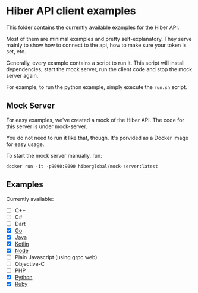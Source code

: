 # Hiber API client examples

This folder contains the currently available examples for the Hiber API.

Most of them are minimal examples and pretty self-explanatory. 
They serve mainly to show how to connect to the api, how to make sure your token is set, etc.

Generally, every example contains a script to run it. 
This script will install dependencies, start the mock server, run the client code and stop the mock server again.

For example, to run the python example, simply execute the `run.sh` script. 

## Mock Server

For easy examples, we've created a mock of the Hiber API.
The code for this server is under mock-server.

You do not need to run it like that, though. It's porvided as a Docker image for easy usage.

To start the mock server manually, run:

```
docker run -it -p9090:9090 hiberglobal/mock-server:latest
```

## Examples

Currently available:

- [ ] C++
- [ ] C#
- [ ] Dart
- [x] [Go](https://github.com/HiberGlobal/examples/tree/master/go)
- [x] [Java](https://github.com/HiberGlobal/examples/tree/master/java)
- [x] [Kotlin](https://github.com/HiberGlobal/examples/tree/master/kotlin)
- [x] [Node](https://github.com/HiberGlobal/examples/tree/master/node)
- [ ] Plain Javascript (using grpc web)
- [ ] Objective-C
- [ ] PHP
- [x] [Python](https://github.com/HiberGlobal/examples/tree/master/python)
- [x] [Ruby](https://github.com/HiberGlobal/examples/tree/master/ruby)
